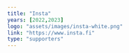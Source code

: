 ```yaml
---
title: "Insta"
years: [2022,2023]
logo: "assets/images/insta-white.png"
link: "https://www.insta.fi"
type: "supporters"
---
```

